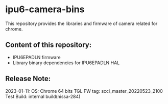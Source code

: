 # ipu6-camera-bins

This repository provides the libraries and firmware of camera related for chrome.

## Content of this repository:
* IPU6EPADLN firmware
* Library binary dependencies for IPU6EPADLN HAL

## Release Note:
2023-01-11:
OS:           Chrome 64 bits
TGL FW tag:   scci_master_20220523_2100
Test Build:   internal build(nissa-284)
